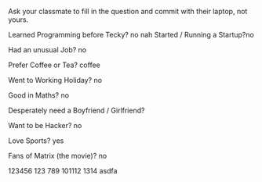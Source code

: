 Ask your classmate to fill in the question and commit with their laptop, not yours.

Learned Programming before Tecky? no
nah
Started / Running a Startup?no

Had an unusual Job? no

Prefer Coffee or Tea? coffee

Went to Working Holiday? no

Good in Maths? no

Desperately need a Boyfriend / Girlfriend?

Want to be Hacker? no

Love Sports? yes

Fans of Matrix (the movie)? no

123456
123
789
101112
1314
asdfa
